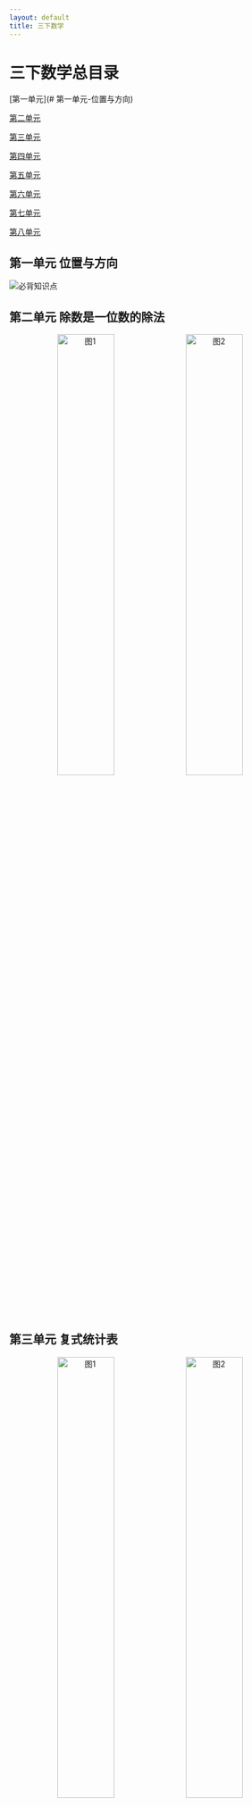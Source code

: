 ```yaml
---
layout: default
title: 三下数学 
---
```


# 三下数学总目录

[第一单元](# 第一单元-位置与方向)

[第二单元](#第二单元-除数是一位数的除法)

[第三单元](#第三单元-复式统计表)

[第四单元](#第四单元-两位数乘两位数)

[第五单元](#第五单元-面积)

[第六单元](#第六单元-年月日)

[第七单元](#第七单元-小数的初步认识)

[第八单元](#数学广角-搭配（二）)

## 第一单元 位置与方向

![必背知识点](../../assets/配图/三下/位置与方向.png)

## 第二单元 除数是一位数的除法

<p align="center">
  <img src="../../assets/配图/三下/除数是一位数的除法1.png" alt="图1" width="45%" />
  <img src="../../assets/配图/三下/除数是一位数的除法2.png" alt="图2" width="45%" />
</p>

## 第三单元 复式统计表

<p align="center">
  <img src="../../assets/配图/三下/复式统计表1.png" alt="图1" width="45%" />
  <img src="../../assets/配图/三下/复式统计表2.png" alt="图2" width="45%" />
</p>

## 第四单元 两位数乘两位数

<p align="center">
  <img src="../../assets/配图/三下/两位数乘两位数1.png" alt="图1" width="33%" />
  <img src="../../assets/配图/三下/两位数乘两位数2.png" alt="图2" width="33%" />
  <img src="../../assets/配图/三下/两位数乘两位数3.png" alt="图2" width="33%" />
</p>
## 第五单元 面积

<p align="center">
  <img src="../../assets/配图/三下/面积1.png" alt="图1" width="33%" />
  <img src="../../assets/配图/三下/面积2.png" alt="图2" width="33%" />
  <img src="../../assets/配图/三下/面积3.png" alt="图2" width="33%" />
</p>

## 第六单元 年、月、日

<p align="center">
  <img src="../../assets/配图/三下/年月日1.png" alt="图1" width="33%" />
  <img src="../../assets/配图/三下/年月日2.png" alt="图2" width="33%" />
  <img src="../../assets/配图/三下/年月日3.png" alt="图2" width="33%" />
</p>

## 第七单元 小数的初步认识

<p align="center">
  <img src="../../assets/配图/三下/小数1.png" alt="图1" width="45%" />
  <img src="../../assets/配图/三下/小数2.png" alt="图2" width="45%" />
</p>

<p align="center">
  <img src="../../assets/配图/三下/小数3.png" alt="图1" width="45%" />
  <img src="../../assets/配图/三下/小数4.png" alt="图2" width="45%" />
</p>
## 第八单元 数学广角-搭配（二）<a name="数学广角-搭配（二）"></a>

<img src="../../assets/配图/三下/数学广角-搭配（二）.png" alt="单张大图" class="img-large" />